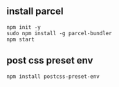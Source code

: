 ## install parcel
```
npm init -y
sudo npm install -g parcel-bundler 
npm start
```

## post css preset env
```
npm install postcss-preset-env
```
